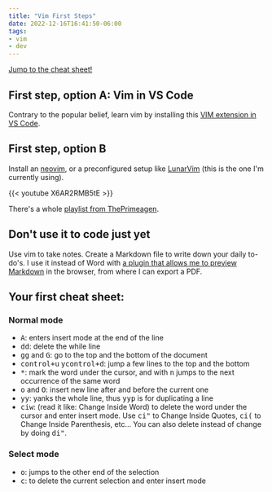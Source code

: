```yaml
---
title: "Vim First Steps"
date: 2022-12-16T16:41:50-06:00
tags:
- vim
- dev
---
```


[Jump to the cheat sheet!](#your-first-cheat-sheet)

## First step, option A: Vim in VS Code

Contrary to the popular belief, learn vim by installing this [VIM extension in VS Code](https://marketplace.visualstudio.com/items?itemName=vscodevim.vim).

## First step, option B

Install an [neovim](https://neovim.io/), or a preconfigured setup like [LunarVim](https://www.lunarvim.org/) (this is the one I'm currently using).

{{< youtube X6AR2RMB5tE >}}

There's a whole [playlist from ThePrimeagen](https://www.youtube.com/playlist?list=PLm323Lc7iSW_wuxqmKx_xxNtJC_hJbQ7R).

## Don't use it to code just yet

Use vim to take notes. Create a Markdown file to write down your daily to-do's. I use it instead of Word with [a plugin that allows me to preview Markdown](https://github.com/iamcco/markdown-preview.nvim) in the browser, from where I can export a PDF.

## Your first cheat sheet:

### Normal mode

- <kbd>A</kbd>: enters insert mode at the end of the line
- <kbd>dd</kbd>: delete the while line
- <kbd>gg</kbd> and <kbd>G</kbd>: go to the top and the bottom of the document
- <kbd>control+u</kbd> y<kbd>control+d</kbd>: jump a few lines to the top and the bottom
- <kbd>*</kbd>: mark the word under the cursor, and with <kbd>n</kbd> jumps to the next occurrence of the same word
- <kbd>o</kbd> and <kbd>O</kbd>: insert new line after and before the current one
- <kbd>yy</kbd>: yanks the whole line, thus <kbd>yyp</kbd> is for duplicating a line
- <kbd>ciw</kbd>: (read it like: Change Inside Word) to delete the word under the cursor and enter insert mode. Use <kbd>ci"</kbd> to Change Inside Quotes, <kbd>ci(</kbd> to Change Inside Parenthesis, etc… You can also delete instead of change by doing <kbd>di"</kbd>.

### Select mode

- <kbd>o</kbd>: jumps to the other end of the selection
- <kbd>c</kbd>: to delete the current selection and enter insert mode

